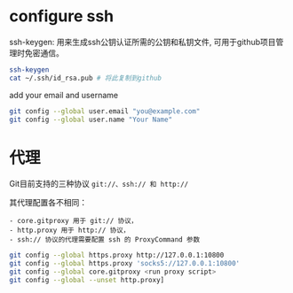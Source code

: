 # configure ssh

ssh-keygen: 用来生成ssh公钥认证所需的公钥和私钥文件, 可用于github项目管理时免密通信。

```bash
ssh-keygen
cat ~/.ssh/id_rsa.pub # 将此复制到github
```

add your email and username


```bash
git config --global user.email "you@example.com"
git config --global user.name "Your Name"
```

# 代理

Git目前支持的三种协议 `git://、ssh:// 和 http://`

其代理配置各不相同：

    - core.gitproxy 用于 git:// 协议，
    - http.proxy 用于 http:// 协议，
    - ssh:// 协议的代理需要配置 ssh 的 ProxyCommand 参数

```bash
git config --global https.proxy http://127.0.0.1:10800
git config --global https.proxy 'socks5://127.0.0.1:10800'
git config --global core.gitproxy <run proxy script>
git config --global --unset http.proxy]
```